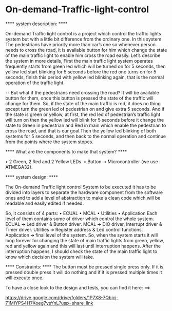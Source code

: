 # On-demand-Traffic-light-control

**** system description: ****

On-demand Traffic light control is a project which control the traffic lights system but with a little bit difference from the 
ordinary one.
In this system The pedestrians have priority more than car’s one so whenever person needs to cross the road, it is available 
button for him which change the state of the main traffic light 
to enable him cross the road easily.
Let’s describe the system in more details, First the main traffic light system operates frequently starts from green led which 
will be turned on for 5 seconds, then yellow led start blinking for 5 seconds before the red one turns on for 5 seconds, finish 
this period with yellow led blinking again, that is the normal operation of the traffic light.


-- But what if the pedestrians need crossing the road?
It will be available button for them, once this button is pressed the state of the traffic will change for them.
So, if the state of the main traffic is red, it does no thing except turn the green led of pedestrian on and give extra 5 seconds. 
And if the state is green or yellow, at first, the red led of pedestrian’s traffic light will turn on then the yellow led will 
blink for 5 seconds before it change the state to Green in pedestrian and Red in main which enable the pedestrian to 
cross the road, and that is our goal.Then the yellow led blinking of both systems for 5 seconds, and then back to the normal operation and continue from the 
points where the system stopes.

**** What are the components to make that system? ****

  • 2 Green, 2 Red and 2 Yellow LEDs.
  • Button.
  • Microcontroller (we use ATMEGA32).

**** system design: ****

The On-demand Traffic light control System to be executed it has to be divided into layers to separate the hardware component 
from the software ones and to add a level of abstraction to make a clean code which will be readable and easily edited if needed.


So, it consists of 4 parts:
  • ECUAL
  • MCAL
  • Utilities
  • Application
Each level of them contains some of driver which control the whole system.
  ECUAL ➔ Led driver & Button driver.
  MCAL ➔ DIO driver, Interrupt driver & Timer driver.
  Utilities ➔ Register address & Led control functions.
  Application ➔ final level of the system.
So, when the system starts it will loop forever for changing the state of main traffic lights from green, yellow, red and yellow 
again and this will last until interruption happens.
After the interruption happens, I should check the state of the main traffic light to know which decision the system will take.

**** Constraints: ****
The button must be pressed single press only.
If it is pressed double press it will do nothing and if it is pressed multiple times it will execute once.

To have a close look to the design and tests, you can find it here: ==>

https://drive.google.com/drive/folders/1P7X8-7Qbicj-71MIYPS4H7Xoeg7ysYnL?usp=share_link
